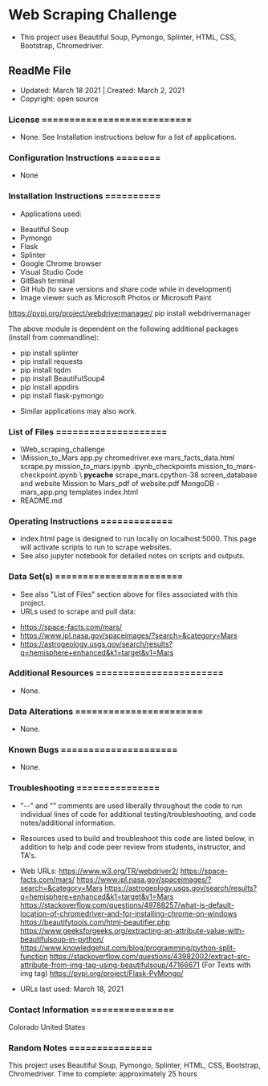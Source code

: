 # Web Scraping Challenge
* This project uses Beautiful Soup, Pymongo, Splinter, HTML, CSS, Bootstrap, Chromedriver.

## ReadMe File
* Updated: March 18 2021 | Created: March 2, 2021
* Copyright: open source

### License ===========================
* None. See Installation instructions below for a list of applications.


### Configuration Instructions ========
* None


### Installation Instructions ==========
* Applications used:
- Beautiful Soup
- Pymongo
- Flask
- Splinter
- Google Chrome browser
- Visual Studio Code
- GitBash terminal
- Git Hub (to save versions and share code while in development)
- Image viewer such as Microsoft Photos or Microsoft Paint

https://pypi.org/project/webdrivermanager/
pip install webdrivermanager

The above module is dependent on the following additional packages (install from commandline):
- pip install splinter
- pip install requests
- pip install tqdm
- pip install BeautifulSoup4
- pip install appdirs
- pip install flask-pymongo


* Similar applications may also work.


### List of Files ====================
* \Web_scraping_challenge
*    \Mission_to_Mars
        app.py
        chromedriver.exe
        mars_facts_data.html
        scrape.py
        mission_to_mars.ipynb
        \.ipynb_checkpoints
                 mission_to_mars-checkpoint.ipynb
        \ __pycache__
                scrape_mars.cpython-38
        screen_database and website
                Mission to Mars_pdf of website.pdf
                MongoDB - mars_app.png
        templates
                index.html
*   README.md



### Operating Instructions =============
* index.html page is designed to run locally on localhost:5000. This page will activate scripts to run to scrape websites.
* See also jupyter notebook for detailed notes on scripts and outputs.

### Data Set(s) =======================
* See also "List of Files" section above for files associated with this project.
* URLs used to scrape and pull data:
- https://space-facts.com/mars/
- https://www.jpl.nasa.gov/spaceimages/?search=&category=Mars
- https://astrogeology.usgs.gov/search/results?q=hemisphere+enhanced&k1=target&v1=Mars


### Additional Resources =======================
* None.


###  Data Alterations =======================
* None.


###  Known Bugs =====================
* None.


### Troubleshooting ===============
* "--" and "<!---->"  comments are used liberally throughout the code to run individual lines of code for additional testing/troubleshooting, and code notes/additional information.

* Resources used to build and troubleshoot this code are listed below, in addition to help and code peer review from students, instructor, and TA's.

* Web URLs:
https://www.w3.org/TR/webdriver2/
https://space-facts.com/mars/
https://www.jpl.nasa.gov/spaceimages/?search=&category=Mars
https://astrogeology.usgs.gov/search/results?q=hemisphere+enhanced&k1=target&v1=Mars
https://stackoverflow.com/questions/49788257/what-is-default-location-of-chromedriver-and-for-installing-chrome-on-windows
https://beautifytools.com/html-beautifier.php
https://www.geeksforgeeks.org/extracting-an-attribute-value-with-beautifulsoup-in-python/
https://www.knowledgehut.com/blog/programming/python-split-function
https://stackoverflow.com/questions/43982002/extract-src-attribute-from-img-tag-using-beautifulsoup/47166671 (For Texts with img tag)
https://pypi.org/project/Flask-PyMongo/

* URLs last used: March 18, 2021


###  Contact Information ===============
Colorado   United States


### Random Notes ===============
This project uses Beautiful Soup, Pymongo, Splinter, HTML, CSS, Bootstrap, Chromedriver.
Time to complete: approximately 25 hours
